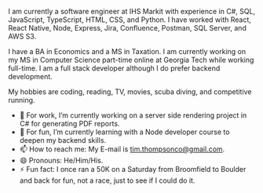 <p>I am currently a software engineer at IHS Markit with experience in C#, SQL, JavaScript, TypeScript, HTML, CSS, and Python. I have worked with React, React Native, Node, Express, Jira, Confluence, Postman, SQL Server, and AWS S3.</p>

<p>I have a BA in Economics and a MS in Taxation. I am currently working on my MS in Computer Science part-time online at Georgia Tech while working full-time. I am a full stack developer although I do prefer backend development.</p> 

<p>My hobbies are coding, reading, TV, movies, scuba diving, and competitive running.</p>

- 🔭 For work, I’m currently working on a server side rendering project in C# for generating PDF reports.
- 🌱 For fun, I’m currently learning with a Node developer course to deepen my backend skills.
- 📫 How to reach me: My E-mail is tim.thompsonco@gmail.com.
- 😄 Pronouns: He/Him/His.
- ⚡ Fun fact: I once ran a 50K on a Saturday from Broomfield to Boulder and back for fun, not a race, just to see if I could do it.
